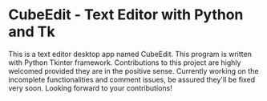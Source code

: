 # CubeEdit - Text Editor with Python and Tk
This is a text editor desktop app named CubeEdit. This program is written with Python Tkinter framework. Contributions to this project are highly welcomed provided they are in the positive sense. 
Currently working on the incomplete functionalities and comment issues, be assured they'll be fixed very soon. Looking forward to your contributions!
